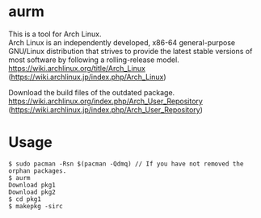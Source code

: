 # aurm
This is a tool for Arch Linux.  
Arch Linux is an independently developed, x86-64 general-purpose GNU/Linux distribution that strives to provide the latest stable versions of most software by following a rolling-release model.  
https://wiki.archlinux.org/title/Arch_Linux  
(https://wiki.archlinux.jp/index.php/Arch_Linux)

Download the build files of the outdated package.  
https://wiki.archlinux.org/index.php/Arch_User_Repository  
(https://wiki.archlinux.jp/index.php/Arch_User_Repository)

# Usage
```
$ sudo pacman -Rsn $(pacman -Qdmq) // If you have not removed the orphan packages.
$ aurm
Download pkg1
Download pkg2
$ cd pkg1
$ makepkg -sirc
```
